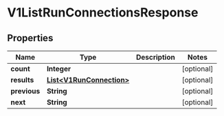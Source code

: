 

# V1ListRunConnectionsResponse


## Properties

Name | Type | Description | Notes
------------ | ------------- | ------------- | -------------
**count** | **Integer** |  |  [optional]
**results** | [**List&lt;V1RunConnection&gt;**](V1RunConnection.md) |  |  [optional]
**previous** | **String** |  |  [optional]
**next** | **String** |  |  [optional]




